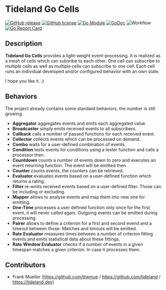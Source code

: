 # Tideland Go Cells

[![GitHub release](https://img.shields.io/github/release/tideland/go-cells.svg)](https://github.com/tideland/go-cells)
[![GitHub license](https://img.shields.io/badge/license-New%20BSD-blue.svg)](https://raw.githubusercontent.com/tideland/go-cells/master/LICENSE)
[![Go Module](https://img.shields.io/github/go-mod/go-version/tideland/go-cells)](https://github.com/tideland/go-cells/blob/master/go.mod)
[![GoDoc](https://godoc.org/tideland.dev/go/cells?status.svg)](https://pkg.go.dev/mod/tideland.dev/go/cells?tab=packages)
![Workflow](https://github.com/tideland/go-cells/actions/workflows/go.yml/badge.svg)
[![Go Report Card](https://goreportcard.com/badge/github.com/tideland/go-cells)](https://goreportcard.com/report/tideland.dev/go/cells)

## Description

**Tideland Go Cells** provides a light-weight event-processing. It is realized
as a mesh of cells which can subsribe to each other. One cell can subscribe to
multiple cells as well as multiple cells can subscribe to one cell. Each cell
runs an individual developed and/or configured behavior with an own state.

I hope you like it. ;)

## Behaviors

The project already contains some standard behaviors, the number is still growing.

- **Aggregator** aggregates events and emits each aggregated value.
- **Broadcaster** simply emits received events to all subscribers.
- **Callback** calls a number of passed functions for each received event.
- **Collector** collects events which can be processed on demand.
- **Combo** waits for a user-defined combination of events.
- **Condition** tests events for conditions using a tester function and calls a
  processor then.
- **Countdown** counts a number of events down to zero and executes an event returning
  function. The event will be emitted then.
- **Counter** counts events, the counters can be retrieved.
- **Evaluator** evaluates events based on a user-defined function which returns a rating.
- **Filter** re-emits received events based on a user-defined filter. Those can be including
  or excluding.
- **Mapper** allows to analyse events and map them into new one for emitting.
- **One-Time** processes a user defined function only once for the first event, it will never
  called again. Outgoing events can be emitted during processing.
- **Pairer** allows to define a criterion for a first and second evend and a timeout
  between those. Matches and timouts will be emitted.
- **Rate Evaluator** measures times between a number of criterion fitting events and
  emits statistical data about these fittings.
- **Rate Window Evaluator** checks if a number of events in a given timespan matches
  a given criterion. In case it processes them.

## Contributors

- Frank Mueller (https://github.com/themue / https://github.com/tideland / https://tideland.dev)

